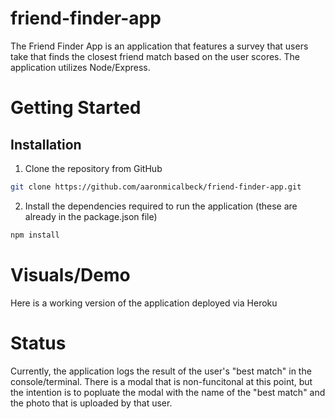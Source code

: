 # friend-finder-app

The Friend Finder App is an application that features a survey that users take that finds the closest friend match based on the user scores.  The application utilizes Node/Express.

# Getting Started

## Installation

1. Clone the repository from GitHub
```bash
git clone https://github.com/aaronmicalbeck/friend-finder-app.git
```

2. Install the dependencies required to run the application (these are already in the package.json file)

```bash
npm install
```


# Visuals/Demo

Here is a working version of the application deployed via Heroku

# Status

Currently, the application logs the result of the user's "best match" in the console/terminal.  There is a modal that is non-funcitonal at this point, but the intention is to popluate the modal with the name of the "best match" and the photo that is uploaded by that user.